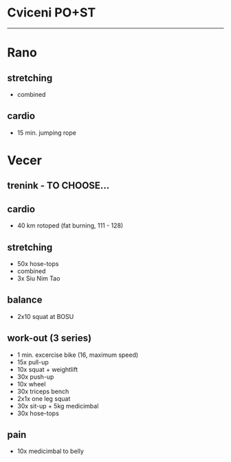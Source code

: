 # Cviceni PO+ST
---
# Rano
## stretching
* combined
## cardio
* 15 min. jumping rope
# Vecer
## trenink - TO CHOOSE...
## cardio
* 40 km rotoped (fat burning, 111 - 128)
## stretching
* 50x hose-tops
* combined
* 3x Siu Nim Tao
## balance
* 2x10 squat at BOSU
## work-out (3 series)
* 1 min. excercise bike (16, maximum speed)
* 15x pull-up
* 10x squat + weightlift
* 30x push-up
* 10x wheel
* 30x triceps bench
* 2x1x one leg squat
* 30x sit-up + 5kg medicimbal
* 30x hose-tops
## pain
- 10x medicimbal to belly
